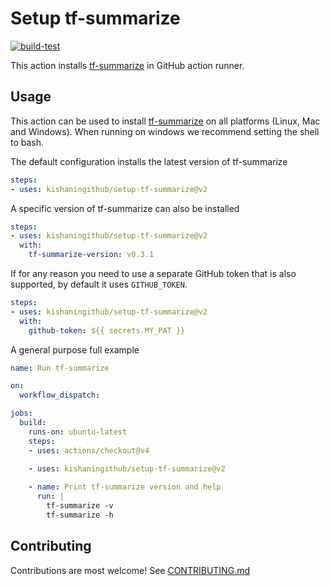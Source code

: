 # Setup tf-summarize

[![build-test](https://github.com/kishaningithub/setup-tf-summarize/actions/workflows/test.yml/badge.svg?branch=main)](https://github.com/kishaningithub/setup-tf-summarize/actions/workflows/test.yml)

This action installs [tf-summarize](https://github.com/dineshba/tf-summarize) in GitHub
action runner.

## Usage

This action can be used to install [tf-summarize](https://github.com/dineshba/tf-summarize) on all platforms
(Linux, Mac and Windows). When running on windows we recommend setting the shell to bash.

The default configuration installs the latest version of tf-summarize

```yaml
steps:
- uses: kishaningithub/setup-tf-summarize@v2
```

A specific version of tf-summarize can also be installed

```yaml
steps:
- uses: kishaningithub/setup-tf-summarize@v2
  with:
    tf-summarize-version: v0.3.1
```

If for any reason you need to use a separate GitHub token that is also supported,
by default it uses `GITHUB_TOKEN`.

```yaml
steps:
- uses: kishaningithub/setup-tf-summarize@v2
  with:
    github-token: ${{ secrets.MY_PAT }}
```

A general purpose full example

```yaml
name: Run tf-summarize

on:
  workflow_dispatch:

jobs:
  build:
    runs-on: ubuntu-latest
    steps:
    - uses: actions/checkout@v4
   
    - uses: kishaningithub/setup-tf-summarize@v2

    - name: Print tf-summarize version and help
      run: |
        tf-summarize -v
        tf-summarize -h
```

## Contributing

Contributions are most welcome! See [CONTRIBUTING.md](./CONTRIBUTING.md)
